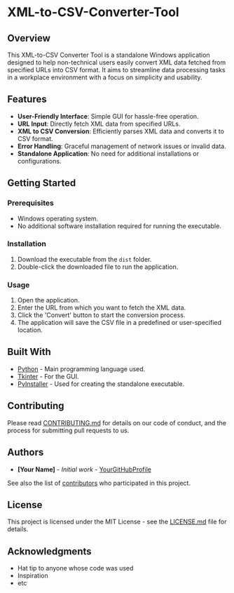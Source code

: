# XML-to-CSV-Converter-Tool

## Overview
This XML-to-CSV Converter Tool is a standalone Windows application designed to help non-technical users easily convert XML data fetched from specified URLs into CSV format. It aims to streamline data processing tasks in a workplace environment with a focus on simplicity and usability.

## Features
- **User-Friendly Interface**: Simple GUI for hassle-free operation.
- **URL Input**: Directly fetch XML data from specified URLs.
- **XML to CSV Conversion**: Efficiently parses XML data and converts it to CSV format.
- **Error Handling**: Graceful management of network issues or invalid data.
- **Standalone Application**: No need for additional installations or configurations.

## Getting Started
### Prerequisites
- Windows operating system.
- No additional software installation required for running the executable.

### Installation
1. Download the executable from the `dist` folder.
2. Double-click the downloaded file to run the application.

### Usage
1. Open the application.
2. Enter the URL from which you want to fetch the XML data.
3. Click the 'Convert' button to start the conversion process.
4. The application will save the CSV file in a predefined or user-specified location.

## Built With
- [Python](https://www.python.org/) - Main programming language used.
- [Tkinter](https://docs.python.org/3/library/tkinter.html) - For the GUI.
- [PyInstaller](https://www.pyinstaller.org/) - Used for creating the standalone executable.

## Contributing
Please read [CONTRIBUTING.md](CONTRIBUTING.md) for details on our code of conduct, and the process for submitting pull requests to us.

## Authors
- **[Your Name]** - *Initial work* - [YourGitHubProfile](https://github.com/YourGitHubProfile)

See also the list of [contributors](https://github.com/your-repo/XML-to-CSV-Converter-Tool/contributors) who participated in this project.

## License
This project is licensed under the MIT License - see the [LICENSE.md](LICENSE.md) file for details.

## Acknowledgments
- Hat tip to anyone whose code was used
- Inspiration
- etc
